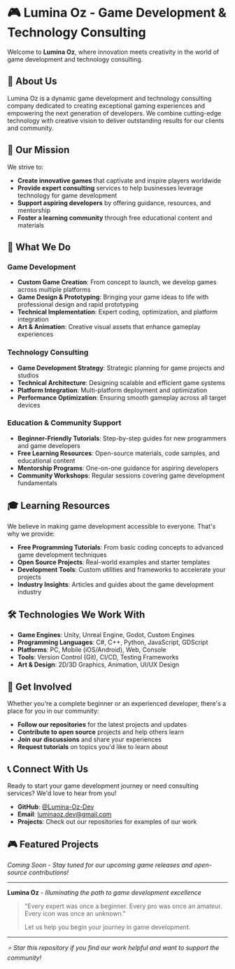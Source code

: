 # 🎮 Lumina Oz - Game Development & Technology Consulting

Welcome to **Lumina Oz**, where innovation meets creativity in the world of game development and technology consulting.

## 🌟 About Us

Lumina Oz is a dynamic game development and technology consulting company dedicated to creating exceptional gaming experiences and empowering the next generation of developers. We combine cutting-edge technology with creative vision to deliver outstanding results for our clients and community.

## 🎯 Our Mission

We strive to:
- **Create innovative games** that captivate and inspire players worldwide
- **Provide expert consulting** services to help businesses leverage technology for game development
- **Support aspiring developers** by offering guidance, resources, and mentorship
- **Foster a learning community** through free educational content and materials

## 🚀 What We Do

### Game Development
- **Custom Game Creation**: From concept to launch, we develop games across multiple platforms
- **Game Design & Prototyping**: Bringing your game ideas to life with professional design and rapid prototyping
- **Technical Implementation**: Expert coding, optimization, and platform integration
- **Art & Animation**: Creative visual assets that enhance gameplay experiences

### Technology Consulting
- **Game Development Strategy**: Strategic planning for game projects and studios
- **Technical Architecture**: Designing scalable and efficient game systems
- **Platform Integration**: Multi-platform deployment and optimization
- **Performance Optimization**: Ensuring smooth gameplay across all target devices

### Education & Community Support
- **Beginner-Friendly Tutorials**: Step-by-step guides for new programmers and game developers
- **Free Learning Resources**: Open-source materials, code samples, and educational content
- **Mentorship Programs**: One-on-one guidance for aspiring developers
- **Community Workshops**: Regular sessions covering game development fundamentals

## 🎓 Learning Resources

We believe in making game development accessible to everyone. That's why we provide:

- **Free Programming Tutorials**: From basic coding concepts to advanced game development techniques
- **Open Source Projects**: Real-world examples and starter templates
- **Development Tools**: Custom utilities and frameworks to accelerate your projects
- **Industry Insights**: Articles and guides about the game development industry

## 🛠️ Technologies We Work With

- **Game Engines**: Unity, Unreal Engine, Godot, Custom Engines
- **Programming Languages**: C#, C++, Python, JavaScript, GDScript
- **Platforms**: PC, Mobile (iOS/Android), Web, Console
- **Tools**: Version Control (Git), CI/CD, Testing Frameworks
- **Art & Design**: 2D/3D Graphics, Animation, UI/UX Design

## 🤝 Get Involved

Whether you're a complete beginner or an experienced developer, there's a place for you in our community:

- **Follow our repositories** for the latest projects and updates
- **Contribute to open source** projects and help others learn
- **Join our discussions** and share your experiences
- **Request tutorials** on topics you'd like to learn about

## 📞 Connect With Us

Ready to start your game development journey or need consulting services? We'd love to hear from you!

- **GitHub**: [@Lumina-Oz-Dev](https://github.com/Lumina-Oz-Dev)
- **Email**: luminaoz.dev@gmail.com
- **Projects**: Check out our repositories for examples of our work

## 🎮 Featured Projects

*Coming Soon - Stay tuned for our upcoming game releases and open-source contributions!*

---

**Lumina Oz** - *Illuminating the path to game development excellence*

> "Every expert was once a beginner. Every pro was once an amateur. Every icon was once an unknown." 
> 
> Let us help you begin your journey in game development.

---

*⭐ Star this repository if you find our work helpful and want to support the community!*